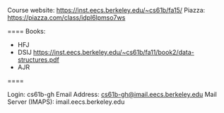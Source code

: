 Course website: https://inst.eecs.berkeley.edu/~cs61b/fa15/
Piazza: https://piazza.com/class/idpl6lpmso7ws

====
Books:
* HFJ
* DSIJ https://inst.eecs.berkeley.edu/~cs61b/fa11/book2/data-structures.pdf
* AJR 

====


Login:  cs61b-gh
Email Address:  cs61b-gh@imail.eecs.berkeley.edu
Mail Server (IMAPS):    imail.eecs.berkeley.edu